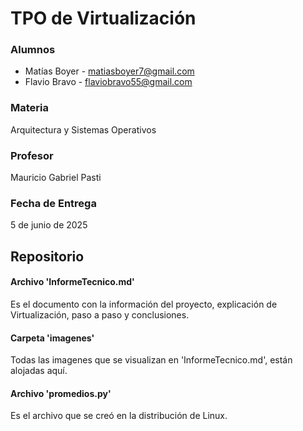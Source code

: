 # TPO de Virtualización
### Alumnos
- Matías Boyer - <matiasboyer7@gmail.com>
- Flavio Bravo - <flaviobravo55@gmail.com>
### Materia
Arquitectura y Sistemas Operativos
### Profesor
Mauricio Gabriel Pasti
### Fecha de Entrega
5 de junio de 2025


## Repositorio
#### Archivo 'InformeTecnico.md'
Es el documento con la información del proyecto, explicación de Virtualización, paso a paso y conclusiones.
#### Carpeta 'imagenes'
Todas las imagenes que se visualizan en 'InformeTecnico.md', están alojadas aquí.
#### Archivo 'promedios.py'
Es el archivo que se creó en la distribución de Linux.
